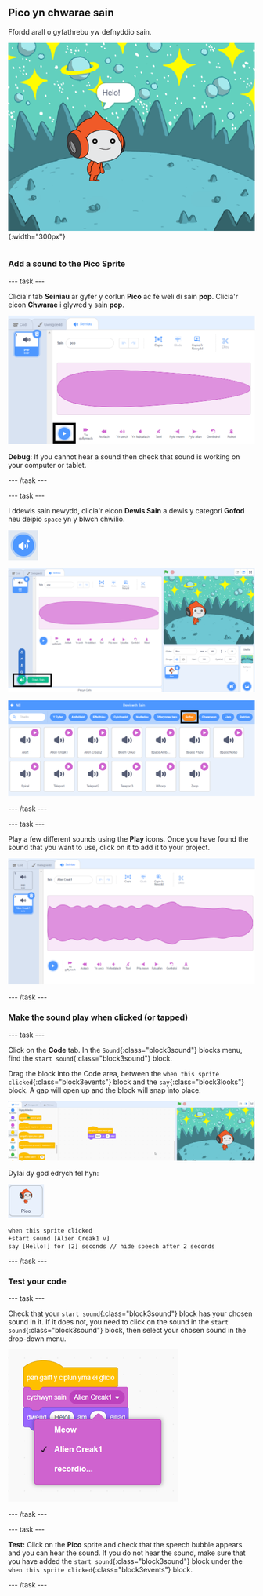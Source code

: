 ## Pico yn chwarae sain

<div style="display: flex; flex-wrap: wrap">
<div style="flex-basis: 200px; flex-grow: 1; margin-right: 15px;">
Ffordd arall o gyfathrebu yw defnyddio sain.
</div>
<div>

![Corlun Pico yn dweud, "Helo!"](images/pico-step2.png){:width="300px"}

</div>
</div>

### Add a sound to the Pico Sprite

--- task ---

Clicia'r tab **Seiniau** ar gyfer y corlun **Pico** ac fe weli di sain **pop**. Clicia'r eicon **Chwarae** i glywed y sain **pop**.

![Chwarae'r sain pop yn y tab Seiniau.](images/pico-sound-play.png)

**Debug**: If you cannot hear a sound then check that sound is working on your computer or tablet.

--- /task ---

--- task ---

I ddewis sain newydd, clicia'r eicon **Dewis Sain** a dewis y categori **Gofod** neu deipio `space` yn y blwch chwilio.

![Eicon 'Dewis Sain'.](images/sound-button.png)

![Y golygydd Scratch gyda 'Dewis Sain' wedi'i amlygu.](images/pico-choose-sound.png)

![Categori 'Gofod' yn y Llyfrgell Seiniau.](images/pico-space-category.png)

--- /task ---

--- task ---

Play a few different sounds using the **Play** icons. Once you have found the sound that you want to use, click on it to add it to your project.

![Sain enghreifftiol (sain Alien Creak1) yn ymddangos o dan y sain pop yn y tab Seiniau.](images/pico-inserted-sound.png)

--- /task ---

### Make the sound play when clicked (or tapped)

--- task ---

Click on the **Code** tab. In the `Sound`{:class="block3sound"} blocks menu, find the `start sound`{:class="block3sound"} block.

Drag the block into the Code area, between the `when this sprite clicked`{:class="block3events"} block and the `say`{:class="block3looks"} block. A gap will open up and the block will snap into place.

![Ychwanegu'r bloc 'cychwyn sain' rhwng y ddau floc.](images/pico-insert-block.gif)

Dylai dy god edrych fel hyn:

![Corlun Pico.](images/pico-sprite.png)

```blocks3
when this sprite clicked
+start sound [Alien Creak1 v] 
say [Hello!] for [2] seconds // hide speech after 2 seconds
```

--- /task ---

### Test your code

--- task ---

Check that your `start sound`{:class="block3sound"} block has your chosen sound in it. If it does not, you need to click on the sound in the `start sound`{:class="block3sound"} block, then select your chosen sound in the drop-down menu.

![Clicio ar y sain 'Alien Creak1' yn y gwymplen o fewn y bloc 'cychwyn sain'.](images/pico-sound-menu.png)

--- /task ---

--- task ---

**Test:** Click on the **Pico** sprite and check that the speech bubble appears and you can hear the sound. If you do not hear the sound, make sure that you have added the `start sound`{:class="block3sound"} block under the `when this sprite clicked`{:class="block3events"} block.

--- /task ---

